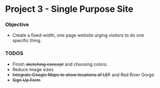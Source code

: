 # Project 3 - Single Purpose Site

### Objective
- Create a fixed-width, one page website urging visitors to do one specific thing.

### TODOS
- Finish ~~sketching concept~~ and choosing colors.
- Reduce image sizes
- ~~Integrate Google Maps to show locations of LEF~~ and Red River Gorge.
- ~~Sign Up Form~~
